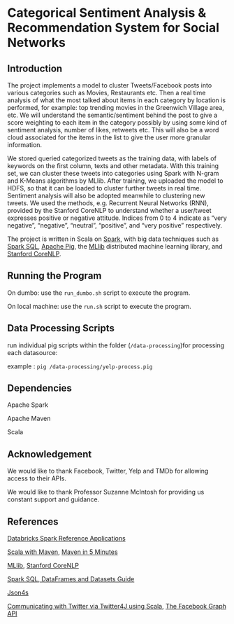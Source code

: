 Categorical Sentiment Analysis & Recommendation System for Social Networks
==========================================================================

Introduction
------------

The project implements a model to cluster Tweets/Facebook posts into various
categories such as Movies, Restaurants etc. Then a real time analysis of what
the most talked about items in each category by location is performed, for
example: top trending movies in the Greenwich Village area, etc. We will
understand the semantic/sentiment behind the post to give a score weighting to
each item in the category possibly by using some kind of sentiment analysis,
number of likes, retweets etc. This will also be a word cloud associated for the
items in the list to give the user more granular information.

We stored queried categorized tweets as the training data, with labels of
keywords on the first column, texts and other metadata. With this training set,
we can cluster these tweets into categories using Spark with N-gram and K-Means
algorithms by MLlib. After training, we uploaded the model to HDFS, so that it
can be loaded to cluster further tweets in real time. Sentiment analysis will
also be adopted meanwhile to clustering new tweets. We used the methods, e.g.
Recurrent Neural Networks (RNN), provided by the Stanford CoreNLP to understand
whether a user/tweet expresses positive or negative attitude. Indices from 0 to
4 indicate as “very negative”, “negative”, “neutral”, “positive”, and “very
positive” respectively.

The project is written in Scala on [Spark](http://spark.apache.org), with big
data techniques such as [Spark SQL](http://spark.apache.org/sql/), [Apache
Pig](https://pig.apache.org), the [MLlib](http://spark.apache.org/mllib/)
distributed machine learning library, and [Stanford
CoreNLP](http://stanfordnlp.github.io/CoreNLP/).

Running the Program
-------------------

On dumbo: use the `run_dumbo.sh` script to execute the program.

On local machine: use the `run.sh` script to execute the program.

Data Processing Scripts
-----------------------

run individual pig scripts within the folder (`/data-processing`)for processing
each datasource:

example : `pig /data-processing/yelp-process.pig`

Dependencies
------------

Apache Spark

Apache Maven

Scala

Acknowledgement
---------------

We would like to thank Facebook, Twitter, Yelp and TMDb for allowing access to
their APIs.

We would like to thank Professor Suzanne McIntosh for providing us constant
support and guidance.

References
----------

[Databricks Spark Reference
Applications](https://www.gitbook.com/book/databricks/databricks-spark-reference-applications/details)

[Scala with Maven](http://docs.scala-lang.org/tutorials/scala-with-maven.html),
[Maven in 5
Minutes](https://maven.apache.org/guides/getting-started/maven-in-five-minutes.html)

[MLlib](http://spark.apache.org/mllib/), [Stanford
CoreNLP](http://stanfordnlp.github.io/CoreNLP/)

[Spark SQL, DataFrames and Datasets
Guide](https://spark.apache.org/docs/1.6.0/sql-programming-guide.html#spark-sql-dataframes-and-datasets-guide)

[Json4s](http://json4s.org/)

[Communicating with Twitter via Twitter4J using
Scala](https://blog.knoldus.com/2012/12/10/communicating-with-twitter-via-twitter4j-using-scala/),
[The Facebook Graph API](https://developers.facebook.com/docs/graph-api)
